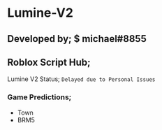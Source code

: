 # Lumine-V2
## Developed by; $ michael#8855
## Roblox Script Hub;
Lumine V2 Status; ```Delayed due to Personal Issues```


### Game Predictions;
- Town
- BRM5
